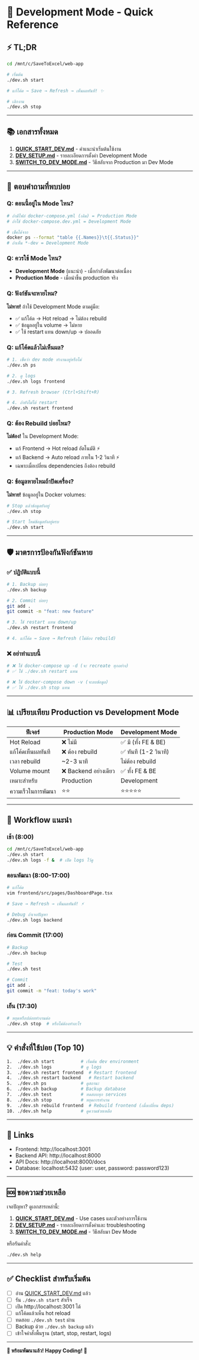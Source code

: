 # 🚀 Development Mode - Quick Reference

## ⚡ TL;DR

```bash
cd /mnt/c/SaveToExcel/web-app

# เริ่มต้น
./dev.sh start

# แก้โค้ด → Save → Refresh → เห็นผลทันที! ✨

# เลิกงาน
./dev.sh stop
```

---

## 📚 เอกสารทั้งหมด

1. **[QUICK_START_DEV.md](QUICK_START_DEV.md)** - คำแนะนำเริ่มต้นใช้งาน
2. **[DEV_SETUP.md](DEV_SETUP.md)** - รายละเอียดการตั้งค่า Development Mode
3. **[SWITCH_TO_DEV_MODE.md](SWITCH_TO_DEV_MODE.md)** - วิธีสลับจาก Production มา Dev Mode

---

## 🎯 ตอบคำถามที่พบบ่อย

### Q: ตอนนี้อยู่ใน Mode ไหน?
```bash
# ถ้ามีไฟล์ docker-compose.yml (เดิม) = Production Mode
# ถ้าใช้ docker-compose.dev.yml = Development Mode

# เช็คได้จาก
docker ps --format "table {{.Names}}\t{{.Status}}"
# ถ้าเห็น *-dev = Development Mode
```

### Q: ควรใช้ Mode ไหน?
- **Development Mode** (แนะนำ) - เมื่อกำลังพัฒนาต่อเนื่อง
- **Production Mode** - เมื่อนำขึ้น production จริง

### Q: ฟังก์ชันจะหายไหม?
**ไม่หาย!** ถ้าใช้ Development Mode ตามคู่มือ:
- ✅ แก้โค้ด → Hot reload → ไม่ต้อง rebuild
- ✅ ข้อมูลอยู่ใน volume → ไม่หาย
- ✅ ใช้ restart แทน down/up → ปลอดภัย

### Q: แก้โค้ดแล้วไม่เห็นผล?
```bash
# 1. เช็คว่า dev mode ทำงานอยู่หรือไม่
./dev.sh ps

# 2. ดู logs
./dev.sh logs frontend

# 3. Refresh browser (Ctrl+Shift+R)

# 4. ถ้ายังไม่ได้ restart
./dev.sh restart frontend
```

### Q: ต้อง Rebuild บ่อยไหม?
**ไม่ต้อง!** ใน Development Mode:
- แก้ Frontend → Hot reload อัตโนมัติ ⚡
- แก้ Backend → Auto reload ภายใน 1-2 วินาที ⚡
- เฉพาะเมื่อเปลี่ยน dependencies ถึงต้อง rebuild

### Q: ข้อมูลหายไหมถ้าปิดเครื่อง?
**ไม่หาย!** ข้อมูลอยู่ใน Docker volumes:
```bash
# Stop แล้วข้อมูลยังอยู่
./dev.sh stop

# Start ใหม่ข้อมูลยังอยู่ครบ
./dev.sh start
```

---

## 🛡️ มาตรการป้องกันฟังก์ชันหาย

### ✅ ปฏิบัติแบบนี้
```bash
# 1. Backup บ่อยๆ
./dev.sh backup

# 2. Commit บ่อยๆ
git add .
git commit -m "feat: new feature"

# 3. ใช้ restart แทน down/up
./dev.sh restart frontend

# 4. แก้โค้ด → Save → Refresh (ไม่ต้อง rebuild)
```

### ❌ อย่าทำแบบนี้
```bash
# ❌ ใช้ docker-compose up -d (จะ recreate ทุกอย่าง)
# ✅ ใช้ ./dev.sh restart แทน

# ❌ ใช้ docker-compose down -v (จะลบข้อมูล)
# ✅ ใช้ ./dev.sh stop แทน
```

---

## 📊 เปรียบเทียบ Production vs Development Mode

| ฟีเจอร์ | Production Mode | Development Mode |
|---------|----------------|------------------|
| Hot Reload | ❌ ไม่มี | ✅ มี (ทั้ง FE & BE) |
| แก้โค้ดเห็นผลทันที | ❌ ต้อง rebuild | ✅ ทันที (1-2 วินาที) |
| เวลา rebuild | ~2-3 นาที | ไม่ต้อง rebuild |
| Volume mount | ❌ Backend อย่างเดียว | ✅ ทั้ง FE & BE |
| เหมาะสำหรับ | Production | Development |
| ความเร็วในการพัฒนา | ⭐⭐ | ⭐⭐⭐⭐⭐ |

---

## 🎨 Workflow แนะนำ

### เช้า (8:00)
```bash
cd /mnt/c/SaveToExcel/web-app
./dev.sh start
./dev.sh logs -f &  # เปิด logs ไว้ดู
```

### ตอนพัฒนา (8:00-17:00)
```bash
# แก้โค้ด
vim frontend/src/pages/DashboardPage.tsx

# Save → Refresh → เห็นผลทันที! ⚡

# Debug ถ้าเจอปัญหา
./dev.sh logs backend
```

### ก่อน Commit (17:00)
```bash
# Backup
./dev.sh backup

# Test
./dev.sh test

# Commit
git add .
git commit -m "feat: today's work"
```

### เย็น (17:30)
```bash
# หยุดหรือปล่อยทำงานต่อ
./dev.sh stop  # หรือไม่ต้องทำอะไร
```

---

## 💡 คำสั่งที่ใช้บ่อย (Top 10)

```bash
1.  ./dev.sh start          # เริ่มต้น dev environment
2.  ./dev.sh logs           # ดู logs
3.  ./dev.sh restart frontend  # Restart frontend
4.  ./dev.sh restart backend   # Restart backend
5.  ./dev.sh ps             # ดูสถานะ
6.  ./dev.sh backup         # Backup database
7.  ./dev.sh test           # ทดสอบทุก services
8.  ./dev.sh stop           # หยุดการทำงาน
9.  ./dev.sh rebuild frontend  # Rebuild frontend (เมื่อเปลี่ยน deps)
10. ./dev.sh help           # ดูความช่วยเหลือ
```

---

## 🔗 Links

- Frontend: http://localhost:3001
- Backend API: http://localhost:8000
- API Docs: http://localhost:8000/docs
- Database: localhost:5432 (user: user, password: password123)

---

## 🆘 ขอความช่วยเหลือ

เจอปัญหา? ดูเอกสารเหล่านี้:

1. **[QUICK_START_DEV.md](QUICK_START_DEV.md)** - Use cases และตัวอย่างการใช้งาน
2. **[DEV_SETUP.md](DEV_SETUP.md)** - รายละเอียดการตั้งค่าและ troubleshooting
3. **[SWITCH_TO_DEV_MODE.md](SWITCH_TO_DEV_MODE.md)** - วิธีสลับมา Dev Mode

หรือรันคำสั่ง:
```bash
./dev.sh help
```

---

## ✅ Checklist สำหรับเริ่มต้น

- [ ] อ่าน [QUICK_START_DEV.md](QUICK_START_DEV.md) แล้ว
- [ ] รัน `./dev.sh start` สำเร็จ
- [ ] เปิด http://localhost:3001 ได้
- [ ] แก้โค้ดแล้วเห็น hot reload
- [ ] ทดสอบ `./dev.sh test` ผ่าน
- [ ] Backup ด้วย `./dev.sh backup` แล้ว
- [ ] เข้าใจคำสั่งพื้นฐาน (start, stop, restart, logs)

---

**🎉 พร้อมพัฒนาแล้ว! Happy Coding! 🚀**
